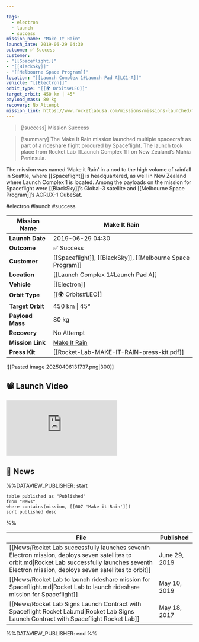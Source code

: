 ```yaml
---

tags:
  - electron
  - launch
  - success
mission_name: "Make It Rain"
launch_date: 2019-06-29 04:30
outcome: ✅ Success
customer: 
- "[[Spaceflight]]"
- "[[BlackSky]]"
- "[[Melbourne Space Program]]"
location: "[[Launch Complex 1#Launch Pad A|LC1-A]]"
vehicle: "[[Electron]]"
orbit_type: "[[🌍 Orbits#LEO]]"
target_orbit: 450 km | 45°
payload_mass: 80 kg
recovery: No Attempt
mission_link: https://www.rocketlabusa.com/missions/missions-launched/make-it-rain
---
```


>[!success] Mission Success

>[!summary]
The Make It Rain mission launched multiple spacecraft as part of a rideshare flight procured by Spaceflight. The launch took place from Rocket Lab [[Launch Complex 1]] on New Zealand’s Māhia Peninsula.
>
The mission was named ‘Make it Rain’ in a nod to the high volume of rainfall in Seattle, where [[Spaceflight]] is headquartered, as well in New Zealand where Launch Complex 1 is located. Among the payloads on the mission for Spaceflight were [[BlackSky]]’s Global-3 satellite and [[Melbourne Space Program]]’s ACRUX-1 CubeSat.


#electron #launch #success

| **Mission Name** | Make It Rain                                                                         |
| ---------------- | ------------------------------------------------------------------------------------ |
| **Launch Date**  | 2019-06-29 04:30                                                                     |
| **Outcome**      | ✅ Success                                                                            |
| **Customer**     | [[Spaceflight]], [[BlackSky]], [[Melbourne Space Program]]                           |
| **Location**     | [[Launch Complex 1#Launch Pad A]]                                                    |
| **Vehicle**      | [[Electron]]                                                                         |
| **Orbit Type**   | [[🌍 Orbits#LEO]]                                                                    |
| **Target Orbit** | 450 km &#124; 45°                                                                    |
| **Payload Mass** | 80 kg                                                                                |
| **Recovery**     | No Attempt                                                                           |
| **Mission Link** | [Make It Rain](https://www.rocketlabusa.com/missions/missions-launched/make-it-rain) |
| **Press Kit**    | [[Rocket-Lab-MAKE-IT-RAIN-press-kit.pdf]]                                            |

![[Pasted image 20250406131737.png|300]]

## 📽️ Launch Video

<div class="responsive-video">
<iframe src="https://www.youtube.com/embed/idKCy8LdyKo" title="Rocket Lab&#39;s Electron - Make It Rain Mission" frameborder="0" allow="accelerometer; autoplay; clipboard-write; encrypted-media; gyroscope; picture-in-picture; web-share" referrerpolicy="strict-origin-when-cross-origin" allowfullscreen></iframe>     
</div>

## 📰 News
%%DATAVIEW_PUBLISHER: start
```
table published as "Published"
from "News"
where contains(mission, [[007 'Make it Rain']])
sort published desc
```
%%

| File                                                                                                                                                                                                   | Published     |
| ------------------------------------------------------------------------------------------------------------------------------------------------------------------------------------------------------ | ------------- |
| [[News/Rocket Lab successfully launches seventh Electron mission, deploys seven satellites to orbit.md\|Rocket Lab successfully launches seventh Electron mission, deploys seven satellites to orbit]] | June 29, 2019 |
| [[News/Rocket Lab to launch rideshare mission for Spaceflight.md\|Rocket Lab to launch rideshare mission for Spaceflight]]                                                                             | May 10, 2019  |
| [[News/Rocket Lab Signs Launch Contract with Spaceflight   Rocket Lab.md\|Rocket Lab Signs Launch Contract with Spaceflight   Rocket Lab]]                                                             | May 18, 2017  |

%%DATAVIEW_PUBLISHER: end %%